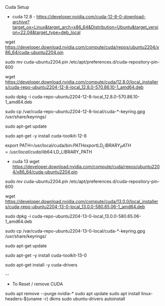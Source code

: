 Cuda Setup

- cuda 12.8 - https://developer.nvidia.com/cuda-12-8-0-download-archive?target_os=Linux&target_arch=x86_64&Distribution=Ubuntu&target_version=22.04&target_type=deb_local


wget https://developer.download.nvidia.com/compute/cuda/repos/ubuntu2204/x86_64/cuda-ubuntu2204.pin

sudo mv cuda-ubuntu2204.pin /etc/apt/preferences.d/cuda-repository-pin-600

wget https://developer.download.nvidia.com/compute/cuda/12.8.0/local_installers/cuda-repo-ubuntu2204-12-8-local_12.8.0-570.86.10-1_amd64.deb

sudo dpkg -i cuda-repo-ubuntu2204-12-8-local_12.8.0-570.86.10-1_amd64.deb

sudo cp /var/cuda-repo-ubuntu2204-12-8-local/cuda-*-keyring.gpg /usr/share/keyrings/

sudo apt-get update

sudo apt-get -y install cuda-toolkit-12-8



export PATH=/usr/local/cuda/bin:$PATH
export LD_LIBRARY_PATH=/usr/local/cuda/lib64:$LD_LIBRARY_PATH



- cuda 13
wget https://developer.download.nvidia.com/compute/cuda/repos/ubuntu2204/x86_64/cuda-ubuntu2204.pin

sudo mv cuda-ubuntu2204.pin /etc/apt/preferences.d/cuda-repository-pin-600

wget https://developer.download.nvidia.com/compute/cuda/13.0.0/local_installers/cuda-repo-ubuntu2204-13-0-local_13.0.0-580.65.06-1_amd64.deb

sudo dpkg -i cuda-repo-ubuntu2204-13-0-local_13.0.0-580.65.06-1_amd64.deb

sudo cp /var/cuda-repo-ubuntu2204-13-0-local/cuda-*-keyring.gpg /usr/share/keyrings/

sudo apt-get update


sudo apt-get -y install cuda-toolkit-13-0



sudo apt-get install -y cuda-drivers

--

- To Reset / remove CUDA

sudo apt remove --purge nvidia-*
sudo apt update
sudo apt install linux-headers-$(uname -r) dkms
sudo ubuntu-drivers autoinstall
